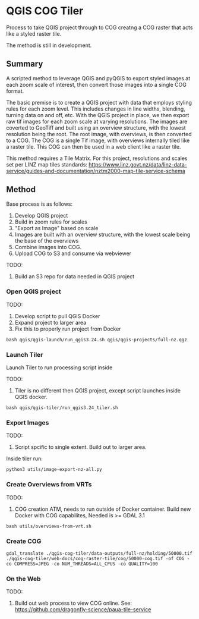# QGIS COG Tiler

Process to take QGIS project through to COG creatng a COG raster that acts like a styled raster tile.

The method is still in development. 

## Summary

A scripted method to leverage QGIS and pyQGIS to export styled images at each zoom scale of interest, then convert those images into a single COG format. 

The basic premise is to create a QGIS project with data that employs styling rules for each zoom level. This includes changes in line widths, blending, turning data on and off, etc.  With the QGIS project in place, we then export raw tif images for each zoom scale at varying resolutions.  The images are coverted to GeoTiff and built using an overview structure, with the lowest resolution being the root. The root image, with overviews, is then converted to a COG.  The COG is a single Tif image, with overviews internally tiled like a raster tile. This COG can then be used in a web client like a raster tile.

This method requires a Tile Matrix. For this project, resolutions and scales set per LINZ map tiles standards: https://www.linz.govt.nz/data/linz-data-service/guides-and-documentation/nztm2000-map-tile-service-schema 

## Method
Base process is as follows:

1. Develop QGIS project
2. Build in zoom rules for scales
3. "Export as Image" based on scale
4. Images are built with an overview structure, with the lowest scale being the base of the overviews
5. Combine images into COG.
6. Upload COG to S3 and consume via webviewer

TODO:
1. Build an S3 repo for data needed in QGIS project

### Open QGIS project
TODO:
1. Develop script to pull QGIS Docker
2. Expand project to larger area
3. Fix this to properly run project from Docker

```
bash qgis/qgis-launch/run_qgis3.24.sh qgis/qgis-projects/full-nz.qgz
```

### Launch Tiler
Launch Tiler to run processing script inside

TODO:
1. Tiler is no different then QGIS project, except script launches inside QGIS docker.

```
bash qgis/qgis-tiler/run_qgis3.24_tiler.sh
```

### Export Images
TODO:
1. Script spcific to single extent. Build out to larger area.

Inside tiler run:

```
python3 utils/image-export-nz-all.py
```

### Create Overviews from VRTs
TODO:
1. COG creation ATM, needs to run outside of Docker container. Build new Docker with COG capabilites, Needed is >= GDAL 3.1

```
bash utils/overviews-from-vrt.sh
```

### Create COG

```
gdal_translate ./qgis-cog-tiler/data-outputs/full-nz/holding/50000.tif ./qgis-cog-tiler/web-docs/cog-raster-tile/cog/50000-cog.tif -of COG -co COMPRESS=JPEG -co NUM_THREADS=ALL_CPUS -co QUALITY=100
```

### On the Web
TODO:
1. Build out web process to view COG online. See: https://github.com/dragonfly-science/paua-tile-service